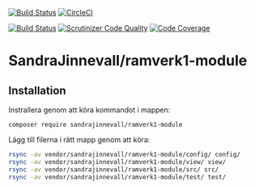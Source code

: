 [![Build Status](https://travis-ci.com/SandraJinnevall/ramverk1-module.svg?branch=main)](https://travis-ci.com/SandraJinnevall/ramverk1-module)
[![CircleCI](https://circleci.com/gh/SandraJinnevall/ramverk1-module.svg?style=svg)](https://app.circleci.com/pipelines/github/SandraJinnevall/ramverk1-module)


[![Build Status](https://scrutinizer-ci.com/g/SandraJinnevall/ramverk1-module/badges/build.png?b=master)](https://scrutinizer-ci.com/g/SandraJinnevall/ramverk1-module//build-status/master)
[![Scrutinizer Code Quality](https://scrutinizer-ci.com/g/SandraJinnevall/ramverk1-module/badges/quality-score.png?b=master)](https://scrutinizer-ci.com/g/SandraJinnevall/ramverk1-module/?branch=master)
[![Code Coverage](https://scrutinizer-ci.com/g/SandraJinnevall/ramverk1-module/badges/coverage.png?b=master)](https://scrutinizer-ci.com/g/SandraJinnevall/ramverk1-module/?branch=master)

SandraJinnevall/ramverk1-module
======================

## Installation

Instrallera genom att köra kommandot i mappen:

`composer require sandrajinnevall/ramverk1-module`

Lägg till filerna i rätt mapp genom att köra:

```bash
rsync -av vendor/sandrajinnevall/ramverk1-module/config/ config/
rsync -av vendor/sandrajinnevall/ramverk1-module/view/ view/
rsync -av vendor/sandrajinnevall/ramverk1-module/src/ src/
rsync -av vendor/sandrajinnevall/ramverk1-module/test/ test/
```
